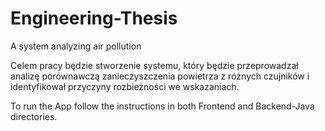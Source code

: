 # Engineering-Thesis

A system analyzing air pollution

Celem pracy będzie stworzenie systemu, który będzie przeprowadzał analizę porównawczą zanieczyszczenia powietrza z różnych czujników i identyfikował przyczyny rozbieżności we wskazaniach.


To run the App follow the instructions in both Frontend and Backend-Java directories.
